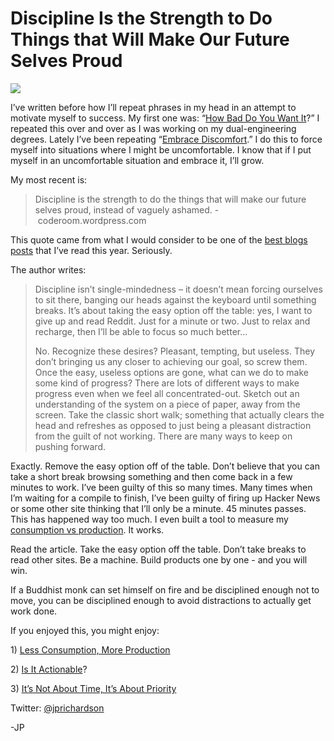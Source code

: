 <!--
id: 1017665420
link: http://techneur.com/post/1017665420/discipline-is-the-strength-to-do-things-that-will-make
slug: discipline-is-the-strength-to-do-things-that-will-make
date: Thu Aug 26 2010 22:12:00 GMT-0500 (CDT)
publish: 2010-08-026
tags: 
-->


Discipline Is the Strength to Do Things that Will Make Our Future Selves Proud
==============================================================================

![](http://media.tumblr.com/tumblr_l7sjjfT3cj1qzbc4f.jpg)

I’ve written before how I’ll repeat phrases in my head in an attempt to
motivate myself to success. My first one was: “[How Bad Do You Want
It](http://techneur.com/post/552633852/how-bad-do-you-want-it)?” I
repeated this over and over as I was working on my dual-engineering
degrees. Lately I’ve been repeating “[Embrace
Discomfort](http://techneur.com/post/679425561/embrace-discomfort).” I
do this to force myself into situations where I might be uncomfortable.
I know that if I put myself in an uncomfortable situation and embrace
it, I’ll grow.

My most recent is:

> Discipline is the strength to do the things that will make our future
> selves proud, instead of vaguely ashamed. - coderoom.wordpress.com

This quote came from what I would consider to be one of the [best blogs
posts](http://coderoom.wordpress.com/2010/08/04/discipline-be-the-machine/)
that I’ve read this year. Seriously.

The author writes:

> Discipline isn’t single-mindedness – it doesn’t mean forcing ourselves
> to sit there, banging our heads against the keyboard until something
> breaks. It’s about taking the easy option off the table: yes, I want
> to give up and read Reddit. Just for a minute or two. Just to relax
> and recharge, then I’ll be able to focus so much better…
>
> No. Recognize these desires? Pleasant, tempting, but useless. They
> don’t bringing us any closer to achieving our goal, so screw them.
> Once the easy, useless options are gone, what can we do to make some
> kind of progress? There are lots of different ways to make progress
> even when we feel all concentrated-out. Sketch out an understanding of
> the system on a piece of paper, away from the screen. Take the classic
> short walk; something that actually clears the head and refreshes as
> opposed to just being a pleasant distraction from the guilt of not
> working. There are many ways to keep on pushing forward.

Exactly. Remove the easy option off of the table. Don’t believe that you
can take a short break browsing something and then come back in a few
minutes to work. I’ve been guilty of this so many times. Many times when
I’m waiting for a compile to finish, I’ve been guilty of firing up
Hacker News or some other site thinking that I’ll only be a minute. 45
minutes passes. This has happened way too much. I even built a tool to
measure my [consumption vs
production](http://techneur.com/post/649237455/less-consumption-more-production).
It works.

Read the article. Take the easy option off the table. Don’t take breaks
to read other sites. Be a machine. Build products one by one - and you
will win.

If a Buddhist monk can set himself on fire and be disciplined enough not
to move, you can be disciplined enough to avoid distractions to actually
get work done.

If you enjoyed this, you might enjoy:

​1) [Less Consumption, More
Production](http://techneur.com/post/649237455/less-consumption-more-production)

​2) [Is It
Actionable](http://techneur.com/post/652742373/is-it-actionable-no-then-get-rid-of-it)?

​3) [It’s Not About Time, It’s About
Priority](http://techneur.com/post/535211849/dont-have-the-time)

Twitter: [@jprichardson](http://twitter.com/jprichardson)

-JP

